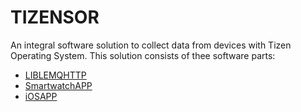 # TIZENSOR
An integral software solution to collect data from devices with Tizen Operating System. This solution consists of thee software parts:

- [LIBLEMQHTTP](https://github.com/frangam/tizensor/wiki/LIBLEMQHTTP)
- [SmartwatchAPP](https://github.com/frangam/tizensor/wiki/SmartwatchAPP)
- [iOSAPP](https://github.com/frangam/tizensor/wiki/iOSAPP)

